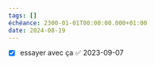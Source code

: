 ```yaml
---
tags: []
échéance: 2300-01-01T00:00:00.000+01:00
date: 2024-08-19
---
```

- [x] essayer avec ça ✅ 2023-09-07